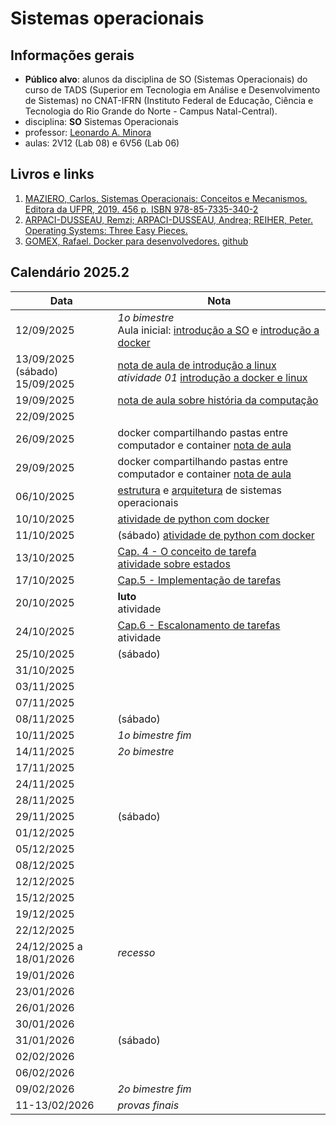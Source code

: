 # Sistemas operacionais

## Informações gerais
- **Público alvo**: alunos da disciplina de SO (Sistemas Operacionais) do curso de TADS (Superior em Tecnologia em Análise e Desenvolvimento de Sistemas) no CNAT-IFRN (Instituto Federal de Educação, Ciência e Tecnologia do Rio Grande do Norte - Campus Natal-Central).
- disciplina: **SO** Sistemas Operacionais
- professor: [Leonardo A. Minora](https://github.com/leonardo-minora)
- aulas: 2V12 (Lab 08) e 6V56 (Lab 06)

## Livros e links

1. [MAZIERO, Carlos. Sistemas Operacionais: Conceitos e Mecanismos. Editora da UFPR, 2019. 456 p. ISBN 978-85-7335-340-2](https://wiki.inf.ufpr.br/maziero/doku.php?id=socm:start)
2. [ARPACI-DUSSEAU, Remzi; ARPACI-DUSSEAU, Andrea; REIHER, Peter. Operating Systems: Three Easy Pieces.](https://pages.cs.wisc.edu/~remzi/OSTEP/)
3. [GOMEX, Rafael. Docker para desenvolvedores.](https://leanpub.com/dockerparadesenvolvedores) [github](https://github.com/gomex/docker-para-desenvolvedores)

## Calendário 2025.2

| Data       | Nota |
| ---------- | ---- |
| 12/09/2025 | *1o bimestre*<br />Aula inicial: [introdução a SO](https://github.com/sistemas-operacionais/2025.2-Notas-01-Introducao) e [introdução a docker](https://github.com/sistemas-operacionais/2025.2-Notas-02-Docker-Introducao)|
| 13/09/2025 (sábado)<br />15/09/2025 | [nota de aula de introdução a linux](https://github.com/sistemas-operacionais/2025-2-Notas-03-Linux-Intro)<br />*atividade 01* [introdução a docker e linux](https://github.com/sistemas-operacionais/2025.2-Atividades-02-Docker-Introducao/) |
| 19/09/2025 | [nota de aula sobre história da computação](https://github.com/sistemas-operacionais/2025-2-Notas-04-so-historico) |
| 22/09/2025 |  |
| 26/09/2025 | docker compartilhando pastas entre computador e container [nota de aula](https://github.com/sistemas-operacionais/2025.2-Notas-05-docker-compilar) |
| 29/09/2025 | docker compartilhando pastas entre computador e container [nota de aula](https://github.com/sistemas-operacionais/2025.2-Notas-05-docker-compilar) |
| 06/10/2025 | [estrutura](https://wiki.inf.ufpr.br/maziero/lib/exe/fetch.php?media=socm:socm-02.pdf) e [arquitetura](https://wiki.inf.ufpr.br/maziero/lib/exe/fetch.php?media=socm:socm-03.pdf) de sistemas operacionais |
| 10/10/2025 | [atividade de python com docker](https://github.com/sistemas-operacionais/2025.2-Atividades-03-Docker-Python) |
| 11/10/2025 | (sábado) [atividade de python com docker](https://github.com/sistemas-operacionais/2025.2-Atividades-03-Docker-Python) |
| 13/10/2025 | [Cap. 4 - O conceito de tarefa](https://wiki.inf.ufpr.br/maziero/lib/exe/fetch.php?media=socm:socm-04.pdf)<br />[atividade sobre estados](https://github.com/sistemas-operacionais/2025.2-Atividades-04-Tarefas-Estado) |
| 17/10/2025 | [Cap.5 - Implementação de tarefas](https://wiki.inf.ufpr.br/maziero/lib/exe/fetch.php?media=socm:socm-05.pdf) |
| 20/10/2025 | **luto**<br />atividade |
| 24/10/2025 | [Cap.6 - Escalonamento de tarefas](https://wiki.inf.ufpr.br/maziero/lib/exe/fetch.php?media=socm:socm-06.pdf)<br />atividade |
| 25/10/2025 | (sábado) |
| 31/10/2025 | |
| 03/11/2025 | |
| 07/11/2025 | |
| 08/11/2025 | (sábado) |
| 10/11/2025 | _1o bimestre fim_<br /> |
| 14/11/2025 | *2o bimestre*<br /> |
| 17/11/2025 |  |
| 24/11/2025 |  |
| 28/11/2025 |  |
| 29/11/2025 | (sábado) |
| 01/12/2025 |  |
| 05/12/2025 |  |
| 08/12/2025 |  |
| 12/12/2025 |  |
| 15/12/2025 |  |
| 19/12/2025 |  |
| 22/12/2025 |  |
| 24/12/2025 a 18/01/2026 | *recesso* |
| 19/01/2026 | |
| 23/01/2026 | |
| 26/01/2026 | |
| 30/01/2026 | |
| 31/01/2026 | (sábado) |
| 02/02/2026 | |
| 06/02/2026 | |
| 09/02/2026 | _2o bimestre fim_<br /> |
| 11-13/02/2026 | *provas finais* |
